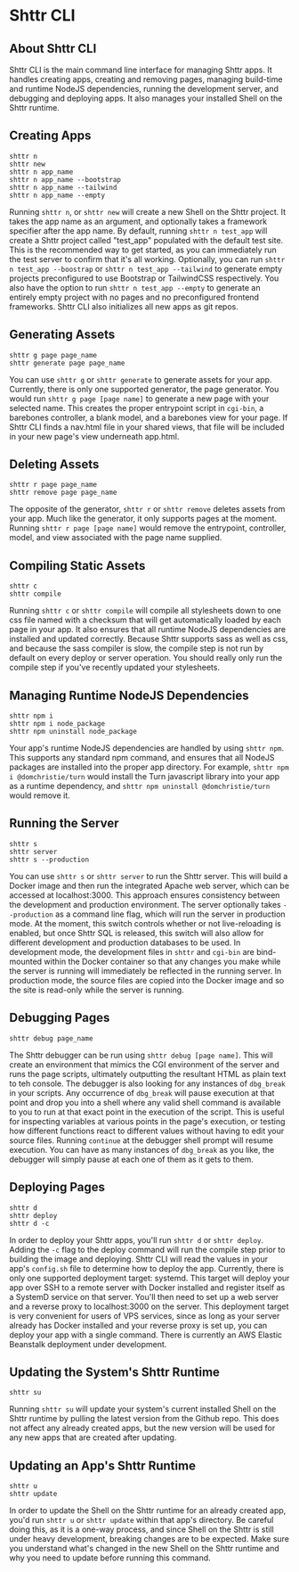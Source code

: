 # Shttr CLI

## About Shttr CLI

Shttr CLI is the main command line interface for managing Shttr apps.
It handles creating apps, creating and removing pages, managing build-time and runtime NodeJS dependencies, running the development server, and debugging and deploying apps.
It also manages your installed Shell on the Shttr runtime.

## Creating Apps

```Shell
shttr n
shttr new
shttr n app_name
shttr n app_name --bootstrap
shttr n app_name --tailwind
shttr n app_name --empty
```

Running `shttr n`, or `shttr new` will create a new Shell on the Shttr project.
It takes the app name as an argument, and optionally takes a framework specifier after the app name.
By default, running `shttr n test_app` will create a Shttr project called "test_app" populated with the default test site.
This is the recommended way to get started, as you can immediately run the test server to confirm that it's all working.
Optionally, you can run `shttr n test_app --boostrap` or `shttr n test_app --tailwind` to generate empty projects preconfigured to use Bootstrap or TailwindCSS respectively.
You also have the option to run `shttr n test_app --empty` to generate an entirely empty project with no pages and no preconfigured frontend frameworks.
Shttr CLI also initializes all new apps as git repos.

## Generating Assets

```Shell
shttr g page page_name
shttr generate page page_name
```

You can use `shttr g` or `shttr generate` to generate assets for your app.
Currently, there is only one supported generator, the page generator.
You would run `shttr g page [page name]` to generate a new page with your selected name.
This creates the proper entrypoint script in `cgi-bin`, a barebones controller, a blank model, and a barebones view for your page.
If Shttr CLI finds a nav.html file in your shared views, that file will be included in your new page's view underneath app.html.

## Deleting Assets

```Shell
shttr r page page_name
shttr remove page page_name
```

The opposite of the generator, `shttr r` or `shttr remove` deletes assets from your app.
Much like the generator, it only supports pages at the moment.
Running `shttr r page [page name]` would remove the entrypoint, controller, model, and view associated with the page name supplied.

## Compiling Static Assets

```Shell
shttr c
shttr compile
```

Running `shttr c` or `shttr compile` will compile all stylesheets down to one css file named with a checksum that will get automatically loaded by each page in your app.
It also ensures that all runtime NodeJS dependencies are installed and updated correctly.
Because Shttr supports sass as well as css, and because the sass compiler is slow, the compile step is not run by default on every deploy or server operation.
You should really only run the compile step if you've recently updated your stylesheets.

## Managing Runtime NodeJS Dependencies

```Shell
shttr npm i
shttr npm i node_package
shttr npm uninstall node_package
```

Your app's runtime NodeJS dependencies are handled by using `shttr npm`.
This supports any standard npm command, and ensures that all NodeJS packages are installed into the proper app directory.
For example, `shttr npm i @domchristie/turn` would install the Turn javascript library into your app as a runtime dependency, and `shttr npm uninstall @domchristie/turn` would remove it.

## Running the Server

```Shell
shttr s
shttr server
shttr s --production
```

You can use `shttr s` or `shttr server` to run the Shttr server.
This will build a Docker image and then run the integrated Apache web server, which can be accessed at localhost:3000.
This approach ensures consistency between the development and production environment.
The server optionally takes `--production` as a command line flag, which will run the server in production mode.
At the moment, this switch controls whether or not live-reloading is enabled, but once Shttr SQL is released, this switch will also allow for different development and production databases to be used.
In development mode, the development files in `shttr` and `cgi-bin` are bind-mounted within the Docker container so that any changes you make while the server is running will immediately be reflected in the running server.
In production mode, the source files are copied into the Docker image and so the site is read-only while the server is running.

## Debugging Pages

```Shell
shttr debug page_name
```

The Shttr debugger can be run using `shttr debug [page name]`.
This will create an environment that mimics the CGI environment of the server and runs the page scripts, ultimately outputting the resultant HTML as plain text to teh console.
The debugger is also looking for any instances of `dbg_break` in your scripts.
Any occurrence of `dbg_break` will pause execution at that point and drop you into a shell where any valid shell command is available to you to run at that exact point in the execution of the script.
This is useful for inspecting variables at various points in the page's execution, or testing how different functions react to different values without having to edit your source files.
Running `continue` at the debugger shell prompt will resume execution.
You can have as many instances of `dbg_break` as you like, the debugger will simply pause at each one of them as it gets to them.

## Deploying Pages

```Shell
shttr d
shttr deploy
shttr d -c
```

In order to deploy your Shttr apps, you'll run `shttr d` or `shttr deploy`.
Adding the `-c` flag to the deploy command will run the compile step prior to building the image and deploying.
Shttr CLI will read the values in your app's `config.sh` file to determine how to deploy the app.
Currently, there is only one supported deployment target: systemd.
This target will deploy your app over SSH to a remote server with Docker installed and register itself as a SystemD service on that server.
You'll then need to set up a web server and a reverse proxy to localhost:3000 on the server.
This deployment target is very convenient for users of VPS services, since as long as your server already has Docker installed and your reverse proxy is set up, you can deploy your app with a single command.
There is currently an AWS Elastic Beanstalk deployment under development.

## Updating the System's Shttr Runtime

```Shell
shttr su
```

Running `shttr su` will update your system's current installed Shell on the Shttr runtime by pulling the latest version from the Github repo.
This does not affect any already created apps, but the new version will be used for any new apps that are created after updating.

## Updating an App's Shttr Runtime

```Shell
shttr u
shttr update
```

In order to update the Shell on the Shttr runtime for an already created app, you'd run `shttr u` or `shttr update` within that app's directory.
Be careful doing this, as it is a one-way process, and since Shell on the Shttr is still under heavy development, breaking changes are to be expected.
Make sure you understand what's changed in the new Shell on the Shttr runtime and why you need to update before running this command.